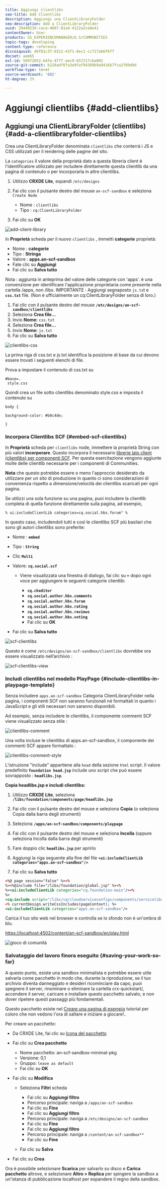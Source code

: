 ```yaml
---
title: Aggiungi clientlibs
seo-title: Add Clientlibs
description: Aggiungi una ClientLibraryFolder
seo-description: Add a ClientLibraryFolder
uuid: 2944923d-caca-4607-81a4-4122a2ce8e41
contentOwner: User
products: SG_EXPERIENCEMANAGER/6.5/COMMUNITIES
topic-tags: developing
content-type: reference
discoiquuid: 46f81c3f-6512-43f1-8ec1-cc717ab6f6ff
docset: aem65
exl-id: 569f2052-b4fe-4f7f-aec9-657217cba091
source-git-commit: b220adf6fa3e9faf94389b9a9416b7fca2f89d9d
workflow-type: tm+mt
source-wordcount: '682'
ht-degree: 2%

---
```


# Aggiungi clientlibs {#add-clientlibs}

## Aggiungi una ClientLibraryFolder (clientlibs) {#add-a-clientlibraryfolder-clientlibs}

Crea una ClientLibraryFolder denominata `clientlibs` che conterrà i JS e CSS utilizzati per il rendering delle pagine del sito.

La `categories` il valore della proprietà dato a questa libreria client è l&#39;identificatore utilizzato per includere direttamente questa clientlib da una pagina di contenuto o per incorporarla in altre clientlibs.

1. Utilizzo **CRXDE Lite**, espandi `/etc/designs`

1. Fai clic con il pulsante destro del mouse `an-scf-sandbox` e seleziona `Create Node`

   * Nome : `clientlibs`
   * Tipo : `cq:ClientLibraryFolder`

1. Fai clic su **OK**

![add-client-library](assets/add-client-library.png)

In **Proprietà** scheda per il nuovo `clientlibs` , immetti **categorie** proprietà:

* Nome : **categorie**
* Tipo : **Stringa**
* Valore : **apps.an-scf-sandbox**
* Fate clic su **Aggiungi**
* Fai clic su **Salva tutto**

Nota : aggiunta in anteprima del valore delle categorie con &#39;apps&#39;. è una convenzione per identificare l&#39;applicazione proprietaria come presente nella cartella /apps, non /libs.  IMPORTANTE : Aggiungi segnaposto `js.tx`t e **`css.txt`** file. (Non è ufficialmente un cq:ClientLibraryFolder senza di loro.)

1. Fai clic con il pulsante destro del mouse **`/etc/designs/an-scf-sandbox/clientlibs`**
1. Seleziona **Crea file...**
1. Invio **Nome:** `css.txt`
1. Seleziona **Crea file...**
1. Invio **Nome:** `js.txt`
1. Fai clic su **Salva tutto**

![clientlibs-css](assets/clientlibs-css.png)

La prima riga di css.txt e js.txt identifica la posizione di base da cui devono essere trovati i seguenti elenchi di file.

Prova a impostare il contenuto di css.txt su

```
#base=.
 style.css
```

Quindi crea un file sotto clientlibs denominato style.css e imposta il contenuto su

`body {`

`background-color: #b0c4de;`

`}`

### Incorpora Clientlibs SCF {#embed-scf-clientlibs}

In **Proprietà** scheda per `clientlibs` node, immettere la proprietà String con più valori **incorporare**. Questo incorpora il necessario [librerie lato client (clientlibs) per componenti SCF](/help/communities/client-customize.md#clientlibs-for-scf). Per questa esercitazione vengono aggiunte molte delle clientlib necessarie per i componenti di Communities.

**Nota** che questo potrebbe essere o meno l&#39;approccio desiderato da utilizzare per un sito di produzione in quanto ci sono considerazioni di convenienza rispetto a dimensione/velocità dei clientlibs scaricati per ogni pagina.

Se utilizzi una sola funzione su una pagina, puoi includere la clientlib completa di quella funzione direttamente sulla pagina, ad esempio,

`% ui:includeClientLib categories=cq.social.hbs.forum" %`

In questo caso, includendoli tutti e così le clientlibs SCF più basilari che sono gli autori clientlibs sono preferite:

* Nome : **`embed`**
* Tipo : **`String`**
* Clic **`Multi`**
* Valore: **`cq.social.scf`**

   * Viene visualizzata una finestra di dialogo, fai clic su **`+`** dopo ogni voce per aggiungere le seguenti categorie clientlib:

      * **`cq.ckeditor`**
      * **`cq.social.author.hbs.comments`**
      * **`cq.social.author.hbs.forum`**
      * **`cq.social.author.hbs.rating`**
      * **`cq.social.author.hbs.reviews`**
      * **`cq.social.author.hbs.voting`**
      * Fai clic su **OK**

* Fai clic su **Salva tutto**

![scf-clientlibs](assets/scf-clientlibs.png)

Questo è come `/etc/designs/an-scf-sandbox/clientlibs` dovrebbe ora essere visualizzato nell’archivio :

![scf-clientlibs-view](assets/scf-clientlibs1.png)

### Includi clientlibs nel modello PlayPage {#include-clientlibs-in-playpage-template}

Senza includere `apps.an-scf-sandbox` Categoria ClientLibraryFolder nella pagina, i componenti SCF non saranno funzionali né formattati in quanto i JavaScript e gli stili necessari non saranno disponibili.

Ad esempio, senza includere le clientlibs, il componente commenti SCF viene visualizzato senza stile :

![clientlibs-comment](assets/clientlibs-comment.png)

Una volta incluse le clientlibs di apps.an-scf-sandbox, il componente dei commenti SCF appare formattato :

![clientlibs-comment-style](assets/clientlibs-comment1.png)

L’istruzione &quot;include&quot; appartiene alla `head` della sezione `html` script. Il valore predefinito **`foundation head.jsp`** include uno script che può essere sovrapposto : **`headlibs.jsp`**.

**Copia headlibs.jsp e includi clientlibs:**

1. Utilizzo **CRXDE Lite**, seleziona **`/libs/foundation/components/page/headlibs.jsp`**

1. Fai clic con il pulsante destro del mouse e seleziona **Copia** (o seleziona Copia dalla barra degli strumenti)
1. Seleziona **`/apps/an-scf-sandbox/components/playpage`**
1. Fai clic con il pulsante destro del mouse e seleziona **Incolla** (oppure seleziona Incolla dalla barra degli strumenti)
1. Fare doppio clic **`headlibs.jsp`** per aprirlo
1. Aggiungi la riga seguente alla fine del file
   **`<ui:includeClientLib categories="apps.an-scf-sandbox"/>`**

1. Fai clic su **Salva tutto**

```xml
<%@ page session="false" %><%
%><%@include file="/libs/foundation/global.jsp" %><%
%><ui:includeClientLib categories="cq.foundation-main"/><%
%>
<cq:include script="/libs/cq/cloudserviceconfigs/components/servicelibs/servicelibs.jsp"/>
<% currentDesign.writeCssIncludes(pageContext); %>
<ui:includeClientLib categories="apps.an-scf-sandbox"/>
```

Carica il tuo sito web nel browser e controlla se lo sfondo non è un&#39;ombra di blu.

[https://localhost:4502/content/an-scf-sandbox/en/play.html](https://localhost:4502/content/an-scf-sandbox/en/play.html)

![gioco di comunità](assets/community-play.png)

### Salvataggio del lavoro finora eseguito {#saving-your-work-so-far}

A questo punto, esiste una sandbox minimalista e potrebbe essere utile salvarla come pacchetto in modo che, durante la riproduzione, se il tuo archivio diventa danneggiato e desideri ricominciare da capo, puoi spegnere il server, rinominare o eliminare la cartella crx-quickstart/, accendere il server, caricare e installare questo pacchetto salvato, e non dover ripetere questi passaggi più fondamentali.

Questo pacchetto esiste nel [Creare una pagina di esempio](/help/communities/create-sample-page.md) tutorial per coloro che non vedono l&#39;ora di saltare e iniziare a giocare!..

Per creare un pacchetto:

* Da CRXDE Lite, fai clic su [Icona del pacchetto](https://localhost:4502/crx/packmgr/)
* Fai clic su **Crea pacchetto**

   * Nome pacchetto: an-scf-sandbox-minimal-pkg
   * Versione: 0,1
   * Gruppo: `leave as default`
   * Fai clic su **OK**

* Fai clic su **Modifica**

   * Seleziona **Filtri** scheda

      * Fai clic su **Aggiungi filtro**
      * Percorso principale: naviga a `/apps/an-scf-sandbox`
      * Fai clic su **Fine**
      * Fai clic su **Aggiungi filtro**
      * Percorso principale: naviga a `/etc/designs/an-scf-sandbox`
      * Fai clic su **Fine**
      * Fai clic su **Aggiungi filtro**
      * Percorso principale: naviga a `/content/an-scf-sandbox**`
      * Fai clic su **Fine**
   * Fai clic su **Salva**


* Fai clic su **Crea**

Ora è possibile selezionare **Scarica** per salvarlo su disco e **Carica pacchetto** altrove, e selezionare **Altro > Replica** per spingere la sandbox a un&#39;istanza di pubblicazione localhost per espandere il regno della sandbox.
